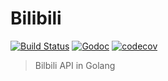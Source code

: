 # Bilibili

[![Build Status](https://travis-ci.org/Caulidata/bilibili.svg?branch=master)](https://travis-ci.org/Caulidata/bilibili) [![Godoc](https://godoc.org/github.com/Caulidata/bilibili?status.svg)](https://godoc.org/github.com/Caulidata/bilibili) [![codecov](https://codecov.io/gh/Caulidata/bilibili/branch/master/graph/badge.svg)](https://codecov.io/gh/Caulidata/bilibili) 

>   Bilbili API in Golang

